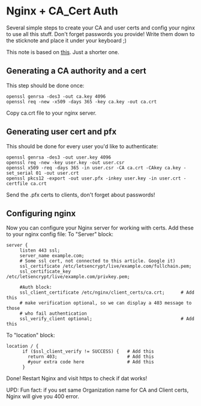 # Nginx + CA_Cert Auth
Several simple steps to create your CA and user certs and config your nginx to use all this stuff.
Don't forget passwords you provide! Write them down to the sticknote and place it under your keyboard ;)

This note is based on [this](https://fardog.io/blog/2017/12/30/client-side-certificate-authentication-with-nginx/). Just a shorter one.

## Generating a CA authority and a cert
This step should be done once:  
```
openssl genrsa -des3 -out ca.key 4096
openssl req -new -x509 -days 365 -key ca.key -out ca.crt
```
Copy ca.crt file to your nginx server.

## Generating user cert and pfx
This should be done for every user you'd like to authenticate:  
```
openssl genrsa -des3 -out user.key 4096
openssl req -new -key user.key -out user.csr
openssl x509 -req -days 365 -in user.csr -CA ca.crt -CAkey ca.key -set_serial 01 -out user.crt
openssl pkcs12 -export -out user.pfx -inkey user.key -in user.crt -certfile ca.crt
```
Send the .pfx certs to clients, don't forget about passwords!

## Configuring nginx
Now you can configure your Nginx server for working with certs. Add these to your nginx config file:
To "Server" block:  
```
server {
     listen 443 ssl;
     server_name example.com;
     # Some ssl cert, not connected to this article. Google it)
     ssl_certificate /etc/letsencrypt/live/example.com/fullchain.pem;
     ssl_certificate_key /etc/letsencrypt/live/example.com/privkey.pem;

     #Auth block:
     ssl_client_certificate /etc/nginx/client_certs/ca.crt;      # Add this
     # make verification optional, so we can display a 403 message to those  
     # who fail authentication
     ssl_verify_client optional;                                 # Add this
```
To "location" block:  
```
location / {
      if ($ssl_client_verify != SUCCESS) {   # Add this
        return 403;                          # Add this
        #your extra code here                # Add this
      }
```
Done! Restart Nginx and visit https to check if dat works!

UPD: Fun fact: if you set same Organization name for CA and Client certs, Nginx will give you 400 error.
